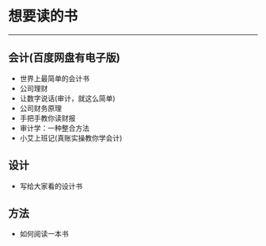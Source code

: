 # 想要读的书
---
## 会计(百度网盘有电子版)
- 世界上最简单的会计书 
- 公司理财
- 让数字说话(审计，就这么简单)
- 公司财务原理
- 手把手教你读财报
- 审计学：一种整合方法
- 小艾上班记(真账实操教你学会计)

## 设计
- 写给大家看的设计书

## 方法
- 如何阅读一本书
